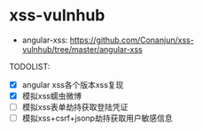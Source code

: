 # xss-vulnhub

+ angular-xss: https://github.com/Conanjun/xss-vulnhub/tree/master/angular-xss

TODOLIST:
- [X] angular xss各个版本xss复现
- [X] 模拟xss蠕虫微博
- [ ] 模拟xss表单劫持获取登陆凭证
- [ ] 模拟xss+csrf+jsonp劫持获取用户敏感信息

